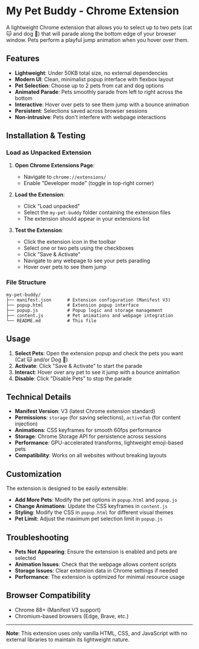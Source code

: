 # My Pet Buddy - Chrome Extension

A lightweight Chrome extension that allows you to select up to two pets (cat 🐱 and dog 🐶) that will parade along the bottom edge of your browser window. Pets perform a playful jump animation when you hover over them.

## Features

- **Lightweight**: Under 50KB total size, no external dependencies
- **Modern UI**: Clean, minimalist popup interface with flexbox layout
- **Pet Selection**: Choose up to 2 pets from cat and dog options
- **Animated Parade**: Pets smoothly parade from left to right across the bottom
- **Interactive**: Hover over pets to see them jump with a bounce animation
- **Persistent**: Selections saved across browser sessions
- **Non-intrusive**: Pets don't interfere with webpage interactions

## Installation & Testing

### Load as Unpacked Extension

1. **Open Chrome Extensions Page**:
   - Navigate to `chrome://extensions/`
   - Enable "Developer mode" (toggle in top-right corner)

2. **Load the Extension**:
   - Click "Load unpacked"
   - Select the `my-pet-buddy` folder containing the extension files
   - The extension should appear in your extensions list

3. **Test the Extension**:
   - Click the extension icon in the toolbar
   - Select one or two pets using the checkboxes
   - Click "Save & Activate"
   - Navigate to any webpage to see your pets parading
   - Hover over pets to see them jump

### File Structure

```
my-pet-buddy/
├── manifest.json      # Extension configuration (Manifest V3)
├── popup.html         # Extension popup interface
├── popup.js           # Popup logic and storage management
├── content.js         # Pet animations and webpage integration
└── README.md          # This file
```

## Usage

1. **Select Pets**: Open the extension popup and check the pets you want (Cat 🐱 and/or Dog 🐶)
2. **Activate**: Click "Save & Activate" to start the parade
3. **Interact**: Hover over any pet to see it jump with a bounce animation
4. **Disable**: Click "Disable Pets" to stop the parade

## Technical Details

- **Manifest Version**: V3 (latest Chrome extension standard)
- **Permissions**: `storage` (for saving selections), `activeTab` (for content injection)
- **Animations**: CSS keyframes for smooth 60fps performance
- **Storage**: Chrome Storage API for persistence across sessions
- **Performance**: GPU-accelerated transforms, lightweight emoji-based pets
- **Compatibility**: Works on all websites without breaking layouts

## Customization

The extension is designed to be easily extensible:

- **Add More Pets**: Modify the pet options in `popup.html` and `popup.js`
- **Change Animations**: Update the CSS keyframes in `content.js`
- **Styling**: Modify the CSS in `popup.html` for different visual themes
- **Pet Limit**: Adjust the maximum pet selection limit in `popup.js`

## Troubleshooting

- **Pets Not Appearing**: Ensure the extension is enabled and pets are selected
- **Animation Issues**: Check that the webpage allows content scripts
- **Storage Issues**: Clear extension data in Chrome settings if needed
- **Performance**: The extension is optimized for minimal resource usage

## Browser Compatibility

- Chrome 88+ (Manifest V3 support)
- Chromium-based browsers (Edge, Brave, etc.)

---

**Note**: This extension uses only vanilla HTML, CSS, and JavaScript with no external libraries to maintain its lightweight nature.
